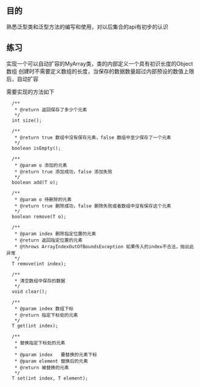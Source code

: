 ## 目的
熟悉泛型类和泛型方法的编写和使用，对以后集合的api有初步的认识

## 练习
实现一个可以自动扩容的MyArray类，类的内部定义一个具有初识长度的Object数组
创建时不需要定义数组的长度，当保存的数据数量超过内部预设的数值上限后，自动扩容

需要实现的方法如下
```
  /**
   * @return 返回保存了多少个元素
   */
  int size();

  /**
   * @return true 数组中没有保存元素，false 数组中至少保存了一个元素
   */
  boolean isEmpty();

  /**
   * @param o 添加的元素
   * @return true 添加成功，false 添加失败
   */
  boolean add(T o);

  /**
   * @param o 待删除的元素
   * @return true 删除成功，false 删除失败或者数组中没有保存这个元素
   */
  boolean remove(T o);

  /**
   * @param index 删除指定位置的元素
   * @return 返回指定位置的元素
   * @throws ArrayIndexOutOfBoundsException 如果传入的index不合法，抛出此异常
   */
  T remove(int index);

  /**
   * 清空数组中保存的数据
   */
  void clear();

  /**
   * @param index 数组下标
   * @return 指定下标处的元素
   */
  T get(int index);

  /**
   * 替换指定下标处的元素
   *
   * @param index   要替换的元素下标
   * @param element 替换后的元素
   * @return 被替换的元素
   */
  T set(int index, T element);
```

